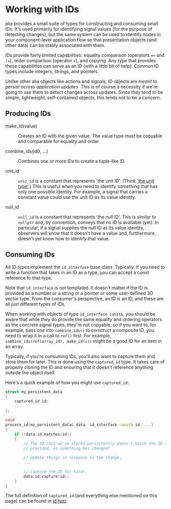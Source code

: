 Working with IDs
================

alia provides a small suite of types for constructing and consuming small IDs.
It's used primarily for identifying signal values (for the purpose of detecting
changes), but the same system can be used to identify nodes in your
component-level application flow so that presentation objects (and other data)
can be stably associated with them.

IDs provide fairly limited capabilities: equality comparison (operators `==` and
`!=`), order comparison (operator `<`), and copying. Any type that provides
these capabilities can serve as an ID (with a little bit of help). Common ID
types include integers, strings, and pointers.

Unlike other alia objects like actions and signals, ID objects are *meant to
persist across application updates.* This is of course a necessity if we're
going to use them to detect changes across updates. Since they tend to be
simple, lightweight, self-contained objects, this tends not to be a concern.

Producing IDs
-------------

<dl>

<dt>make_id(value)</dt><dd>

Creates an ID with the given value. The value type must be copyable and
comparable for equality and order.

</dd>

<dt>combine_ids(id0, ...)</dt><dd>

Combines one or more IDs to create a tuple-like ID.

</dd>

<dt>unit_id</dt><dd>

`unit_id` is a constant that represents 'the unit ID'. (Think ['the unit
type'](https://en.wikipedia.org/wiki/Unit_type).) This is useful when you need
to identify something that has only one possible identity. For example, a signal
that carries a constant value could use the unit ID as its value identity.

</dd>

<dt>null_id</dt><dd>

`null_id` is a constant that represents 'the null ID'. This is similar to
`nullptr` and, by convention, conveys that no ID is available (yet). In
particular, if a signal supplies the null ID as its value identity, observers
will know that it doesn't have a value and, furthermore, doesn't yet know how to
identify that value.

</dd>

</dl>

Consuming IDs
-------------

All ID types implement the `id_interface` base class. Typically, if you need to
write a function that takes in an ID as a type, you can accept a const reference
to that type.

Note that `id_interface` is *not* templated. It doesn't matter if the ID is
provided as a number or a string or a pointer or some user-defined 3D vector
type. From the consumer's perspective, an ID is an ID, and these are all just
different types of IDs.

When working with objects of type `id_interface const&`, you should be aware
that while they do provide the same equality and ordering operators as the
concrete signal types, they're not copyable, so if you want to, for example,
pass one into `combine_ids()` to construct a composite ID, you need to wrap it
in a call to `ref()` first. For example, `combine_ids(ref(array_id),
make_id(i))` might be a good ID for an item in an array.

Typically, if you're consuming IDs, you'll also want to capture them and store
them for later. This is done using the `captured_id` type. It takes care of
properly cloning the ID and ensuring that it doesn't reference anything outside
the object itself.

Here's a quick example of how you might use `captured_id`:

```cpp
struct my_persistent_data
{
    captured_id id;
    ...
};

void
process_id(my_persistent_data& data, id_interface const& id, ...)
{
    if (!data.id.matches(id))
    {
        // The ID that we've stored persistently doesn't match the ID that was
        // provided, so something has changed!

        // Update things in response to the change.
        ...

        // Capture the ID for later.
        data.id.capture(id);
    }
}
```

The full definition of `captured_id` (and everything else mentioned on this
page) can be found in
[id.hpp](https://github.com/tmadden/alia/blob/master/src/alia/id.hpp).
